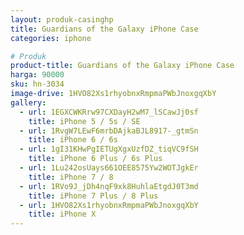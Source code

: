 ```yaml
---
layout: produk-casinghp
title: Guardians of the Galaxy iPhone Case
categories: iphone

# Produk
product-title: Guardians of the Galaxy iPhone Case
harga: 90000
sku: hn-3034
image-drive: 1HVO82Xs1rhyobnxRmpmaPWbJnoxgqXbY
gallery:
  - url: 1EGXCWKRrw97CXDayH2wM7_lSCawJj0sf
    title: iPhone 5 / 5s / SE
  - url: 1RvgW7LEwF6mrbDAjkaBJL8917-_gtmSn
    title: iPhone 6 / 6s
  - url: 1gI31KHwPgIETUgXgxUzfDZ_tiqVC9fSH
    title: iPhone 6 Plus / 6s Plus
  - url: 1Lu242osUays661OEE8575Yw2WOTJgkEr
    title: iPhone 7 / 8
  - url: 1RVo9J_jDh4nqF9xk8HuhlaEtgdJ0T3md
    title: iPhone 7 Plus / 8 Plus
  - url: 1HVO82Xs1rhyobnxRmpmaPWbJnoxgqXbY
    title: iPhone X
---
```

